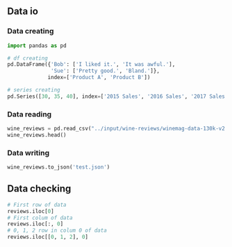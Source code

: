 ## Data io

### Data creating
```python
import pandas as pd

# df creating
pd.DataFrame({'Bob': ['I liked it.', 'It was awful.'], 
              'Sue': ['Pretty good.', 'Bland.']},
             index=['Product A', 'Product B'])

# series creating
pd.Series([30, 35, 40], index=['2015 Sales', '2016 Sales', '2017 Sales'], name='Product A')
```

### Data reading

```python
wine_reviews = pd.read_csv("../input/wine-reviews/winemag-data-130k-v2.csv", index_col=0)
wine_reviews.head()
```

### Data writing

```python
wine_reviews.to_json('test.json')
```

## Data checking

```python
# First row of data
reviews.iloc[0]
# First colum of data
reviews.iloc[:, 0]
# 0, 1, 2 row in colum 0 of data
reviews.iloc[[0, 1, 2], 0]
```